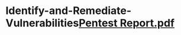 # Identify-and-Remediate-Vulnerabilities[Pentest Report.pdf](https://github.com/user-attachments/files/17630971/Pentest.Report.pdf)
